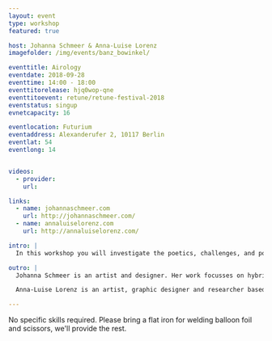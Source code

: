 ```yaml
---
layout: event
type: workshop
featured: true

host: Johanna Schmeer & Anna-Luise Lorenz
imagefolder: /img/events/banz_bowinkel/

eventtitle: Airology
eventdate: 2018-09-28
eventtime: 14:00 - 18:00
eventtitorelease: hjq0wop-qne
eventtitoevent: retune/retune-festival-2018
eventstatus: singup
evnetcapacity: 16

eventlocation: Futurium
eventaddress: Alexanderufer 2, 10117 Berlin
eventlat: 54
eventlong: 14


videos:
  - provider: 
    url:

links:
  - name: johannaschmeer.com
    url: http://johannaschmeer.com/
  - name: annaluiselorenz.com
    url: http://annaluiselorenz.com/

intro: |
  In this workshop you will investigate the poetics, challenges, and politics of air as a result of climate change. You will design inflatables which will let us exist in, perceive, consume, or interact with new bodies of air, charged with extreme CO2 concentrations, ancient hazardous bacteria, cloud-forming dust, and arctic vibrations. 

outro: |
  Johanna Schmeer is an artist and designer. Her work focusses on hybridity and interactions between the natural and the artificial — asking questions and discussing ideas related to technologically enhanced ecosystems, new materials, and artificial extensions of the self. Johanna’s work has been published, awarded, and exhibited internationally, including recently at the Museum for Art & Design Hamburg, the National Museum Stockholm, the Venice Biennale, and Ars Electronica Center Linz.

  Anna-Luise Lorenz is an artist, graphic designer and researcher based in London and Berlin. Her work revolves around the anomalies of empiricism and rationalism, the paradoxical, the impossible and the failed as a means to explore parallel spheres of reality that emancipate us from a world that we all agreed on, synchronized by knowledge and created by those who are in power: natural sciences, capitalism, tech reviews. 

---
```


No specific skills required. Please bring a flat iron for welding balloon foil and scissors, we'll provide the rest. 
